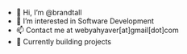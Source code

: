 - 👋 Hi, I’m @brandtall
- 👀 I’m interested in Software Development
- 📫 Contact me at webyahyaver[at]gmail[dot]com
- 🔨 Currently building projects

<!---
brandtall/brandtall is a ✨ special ✨ repository because its `README.md` (this file) appears on your GitHub profile.
You can click the Preview link to take a look at your changes.
--->
